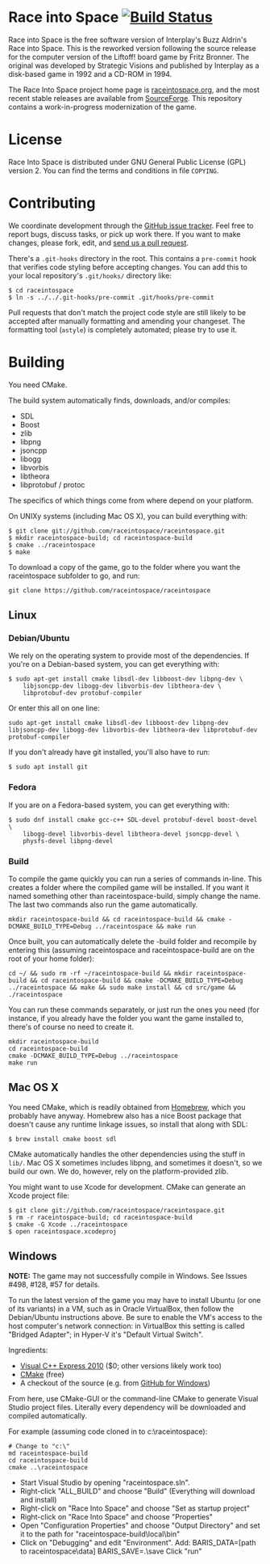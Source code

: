 Race into Space [![Build Status](https://secure.travis-ci.org/raceintospace/raceintospace.png?branch=master)](https://travis-ci.org/raceintospace/raceintospace)
===============

Race  into  Space is  the  free  software  version of  Interplay's  Buzz
Aldrin's Race into Space.  This is the  reworked version  following  the
source release  for the computer version  of the Liftoff! board  game by
Fritz Bronner.  The original was developed by Strategic Visions and published by
Interplay as a disk-based game in 1992 and a CD-ROM in 1994.

The Race Into Space project home page is
[raceintospace.org](http://www.raceintospace.org), and the most recent
stable releases are available from
[SourceForge](http://sourceforge.net/projects/raceintospace/). This
repository contains a work-in-progress modernization of the game.

License
=======

Race  Into Space  is distributed  under GNU  General Public  License
(GPL)  version 2.  You can find  the  terms and  conditions in  file
`COPYING`.

Contributing
============

We coordinate development through the [GitHub issue
tracker](https://github.com/raceintospace/raceintospace/issues). Feel free to
report bugs, discuss tasks, or pick up work there. If you want to make
changes, please fork, edit, and [send us a pull
request](https://github.com/raceintospace/raceintospace/pull/new/master).

There's a `.git-hooks` directory in the root. This contains a `pre-commit`
hook that verifies code styling before accepting changes. You can add this to
your local repository's `.git/hooks/` directory like:

    $ cd raceintospace
    $ ln -s ../../.git-hooks/pre-commit .git/hooks/pre-commit

Pull requests that don't match the project code style are still likely to be
accepted after manually formatting and amending your changeset. The formatting
tool (`astyle`) is completely automated; please try to use it.

Building
========

You need CMake.

The build system automatically finds, downloads, and/or compiles:

* SDL
* Boost
* zlib
* libpng
* jsoncpp
* libogg
* libvorbis
* libtheora
* libprotobuf / protoc

The specifics of which things come from where depend on your platform.

On UNIXy systems (including Mac OS X), you can build everything with:

    $ git clone git://github.com/raceintospace/raceintospace.git
    $ mkdir raceintospace-build; cd raceintospace-build
    $ cmake ../raceintospace
    $ make

To download a copy of the game, go to the folder where you want the raceintospace 
subfolder to go, and run:

    git clone https://github.com/raceintospace/raceintospace

Linux
-----

### Debian/Ubuntu

We rely on the operating system to provide most of the dependencies. If you're
on a Debian-based system, you can get everything with:

    $ sudo apt-get install cmake libsdl-dev libboost-dev libpng-dev \
        libjsoncpp-dev libogg-dev libvorbis-dev libtheora-dev \
        libprotobuf-dev protobuf-compiler

Or enter this all on one line:

    sudo apt-get install cmake libsdl-dev libboost-dev libpng-dev libjsoncpp-dev libogg-dev libvorbis-dev libtheora-dev libprotobuf-dev protobuf-compiler

If you don't already have git installed, you'll also have to run:

    $ sudo apt install git

### Fedora

If you are on a Fedora-based system, you can get everything with:

    $ sudo dnf install cmake gcc-c++ SDL-devel protobuf-devel boost-devel \
        libogg-devel libvorbis-devel libtheora-devel jsoncpp-devel \
        physfs-devel libpng-devel

### Build

To compile the game quickly you can run a series of commands in-line. This 
creates a folder where the compiled game will be installed. If you want it named 
something other than raceintospace-build, simply change the name. The last two 
commands also run the game automatically.

    mkdir raceintospace-build && cd raceintospace-build && cmake -DCMAKE_BUILD_TYPE=Debug ../raceintospace && make run

Once built, you can automatically delete the -build folder and recompile by entering this (assuming raceintospace and raceintospace-build are on the root of your home folder):

    cd ~/ && sudo rm -rf ~/raceintospace-build && mkdir raceintospace-build && cd raceintospace-build && cmake -DCMAKE_BUILD_TYPE=Debug ../raceintospace && make && sudo make install && cd src/game && ./raceintospace

You can run these commands separately, or just run the ones you need (for instance, 
if you already have the folder you want the game installed to, there's of course 
no need to create it.

    mkdir raceintospace-build
    cd raceintospace-build
    cmake -DCMAKE_BUILD_TYPE=Debug ../raceintospace
    make run

Mac OS X
--------

You need CMake, which is readily obtained from
[Homebrew](http://mxcl.github.com/homebrew/), which you probably have anyway.
Homebrew also has a nice Boost package that doesn't cause any runtime linkage
issues, so install that along with SDL:

    $ brew install cmake boost sdl

CMake automatically handles the other dependencies using the stuff in `lib/`.
Mac OS X sometimes includes libpng, and sometimes it doesn't, so we build our
own. We do, however, rely on the platform-provided zlib.

You might want to use Xcode for development. CMake can generate an Xcode
project file:

    $ git clone git://github.com/raceintospace/raceintospace.git
    $ rm -r raceintospace-build; cd raceintospace-build
    $ cmake -G Xcode ../raceintospace
    $ open raceintospace.xcodeproj

Windows
-------

**NOTE:** The game may not successfully compile in Windows. See Issues #498, #128, #57 for details.

To run the latest version of the game you may have to install Ubuntu (or one of its variants) in a VM, such as in Oracle VirtualBox, then follow the Debian/Ubuntu instructions above.  Be sure to enable the VM's access to the host computer's network connection: in VirtualBox this setting is called "Bridged Adapter"; in Hyper-V it's "Default Virtual Switch".

Ingredients:

* [Visual C++ Express 2010](http://www.microsoft.com/visualstudio/eng/downloads#d-2010-express) ($0; other versions likely work too)
* [CMake](http://www.cmake.org/cmake/resources/software.html) (free)
* A checkout of the source (e.g. from [GitHub for Windows](http://windows.github.com/))

From here, use CMake-GUI or the command-line CMake to generate Visual Studio
project files. Literally every dependency will be downloaded and compiled
automatically.

For example (assuming code cloned in to c:\raceintospace):

    # Change to "c:\"
    md raceintospace-build
    cd raceintospace-build
    cmake ..\raceintospace

- Start Visual Studio by opening "raceintospace.sln".
- Right-click "ALL_BUILD" and choose "Build"  (Everything will download and install)
- Right-click on "Race Into Space" and choose "Set as startup project"
- Right-click on "Race Into Space" and choose "Properties"
- Open "Configuration Properties" and choose "Output Directory" and set it to the path for "raceintospace-build\local\bin"
- Click on "Debugging" and edit "Environment".
Add:
   BARIS_DATA=[path to raceintospace\data]
   BARIS_SAVE=.\save
Click "run"
